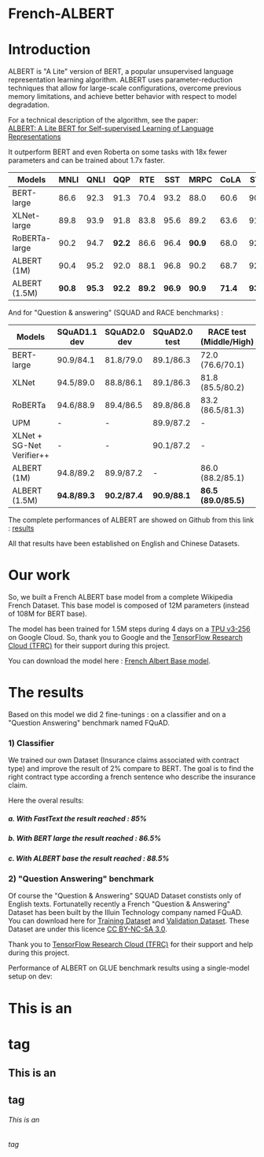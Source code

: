 # French-ALBERT

Introduction
============

ALBERT is "A Lite" version of BERT, a popular unsupervised language representation learning algorithm. ALBERT uses parameter-reduction techniques that allow for large-scale configurations, overcome previous memory limitations, and achieve better behavior with respect to model degradation.

For a technical description of the algorithm, see the paper:  
[ALBERT: A Lite BERT for Self-supervised Learning of Language Representations](https://arxiv.org/abs/1909.11942)

It outperform BERT and even Roberta on some tasks with 18x fewer parameters and can be trained about 1.7x faster.

| Models            | MNLI     | QNLI     | QQP      | RTE      | SST      | MRPC     | CoLA     | STS      |
|-------------------|----------|----------|----------|----------|----------|----------|----------|----------|
| BERT-large        | 86.6     | 92.3     | 91.3     | 70.4     | 93.2     | 88.0     | 60.6     | 90.0     |
| XLNet-large       | 89.8     | 93.9     | 91.8     | 83.8     | 95.6     | 89.2     | 63.6     | 91.8     |
| RoBERTa-large     | 90.2     | 94.7     | **92.2** | 86.6     | 96.4     | **90.9** | 68.0     | 92.4     |
| ALBERT (1M)       | 90.4     | 95.2     | 92.0     | 88.1     | 96.8     | 90.2     | 68.7     | 92.7     |
| ALBERT (1.5M)     | **90.8** | **95.3** | **92.2** | **89.2** | **96.9** | **90.9** | **71.4** | **93.0** |

And for "Question & answering" (SQUAD and RACE benchmarks) :

|Models                    | SQuAD1.1 dev  | SQuAD2.0 dev  | SQuAD2.0 test | RACE test (Middle/High) |
|--------------------------|---------------|---------------|---------------|-------------------------|
|BERT-large                | 90.9/84.1     | 81.8/79.0     | 89.1/86.3     | 72.0 (76.6/70.1)        |
|XLNet                     | 94.5/89.0     | 88.8/86.1     | 89.1/86.3     | 81.8 (85.5/80.2)        |
|RoBERTa                   | 94.6/88.9     | 89.4/86.5     | 89.8/86.8     | 83.2 (86.5/81.3)        |
|UPM                       | -             | -             | 89.9/87.2     | -                       |
|XLNet + SG-Net Verifier++ | -             | -             | 90.1/87.2     | -                       |
|ALBERT (1M)               | 94.8/89.2     | 89.9/87.2     | -             | 86.0 (88.2/85.1)        |
|ALBERT (1.5M)             | **94.8/89.3** | **90.2/87.4** | **90.9/88.1** | **86.5 (89.0/85.5)**    |

The complete performances of ALBERT are showed on Github from this link : [results](https://github.com/google-research/albert#results)

All that results have been established on English and Chinese Datasets. 

Our work
========

So, we built a French ALBERT base model from a complete Wikipedia French Dataset. This base model is composed of 12M parameters (instead of 108M for BERT base).

The model has been trained for 1.5M steps during 4 days on a [TPU v3-256](https://cloud.google.com/tpu/docs/types-zones) on Google Cloud. So, thank you to Google and the [TensorFlow Research Cloud (TFRC)](https://www.tensorflow.org/tfrc) for their support during this project.

You can download the model here : [French Albert Base model](https://storage.cloud.google.com/french_albert_base/french_albert_base.zip?authuser=1&hl=fr).

The results
===========

Based on this model we did 2 fine-tunings : on a classifier and on a "Question Answering" benchmark named FQuAD. 

 ### 1) Classifier

We trained our own Dataset (Insurance claims associated with contract type) and improve the result of 2% compare to BERT. The goal is to find the right contract type according a french sentence who describe the insurance claim. 

Here the overal results:
   ##### a. With FastText the result reached    : 85%
   ##### b. With BERT large the result reached  : 86.5%
   ##### c. With ALBERT base the result reached : 88.5%

 ### 2) "Question Answering" benchmark

Of course the "Question & Answering" SQUAD Dataset constists only of English texts. Fortunatelly recently a French "Question & Answering" Dataset has been built by the Illuin Technology company named FQuAD. You can download here for [Training Dataset](https://storage.googleapis.com/illuin/fquad/train.json.zip) and [Validation Dataset](https://storage.googleapis.com/illuin/fquad/valid.json.zip). These Dataset are under this licence [CC BY-NC-SA 3.0](https://creativecommons.org/licenses/by-nc-sa/3.0/fr/#).

[id]: http://example.com/  "Optional Title Here"

Thank you to [TensorFlow Research Cloud (TFRC)](https://www.tensorflow.org/tfrc) for their support and help during this project.


Performance of ALBERT on GLUE benchmark results using a single-model setup on
dev:

# This is an <h1> tag
## This is an <h2> tag
###### This is an <h6> tag
